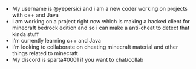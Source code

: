 - My username is @yepersici and i am a new coder working on projects with c++ and Java
- I am working on a project right now which is making a hacked client for minecraft bedrock edition and so i can make a anti-cheat to detect that kinda stuff
- I’m currently learning c++ and Java
- I’m looking to collaborate on cheating minecraft material and other things related to minecraft
- My discord is sparta#0001 if you want to chat/collab

<!---
yepersici/yepersici is a ✨ special ✨ repository because its `README.md` (this file) appears on your GitHub profile.
You can click the Preview link to take a look at your changes.
--->
